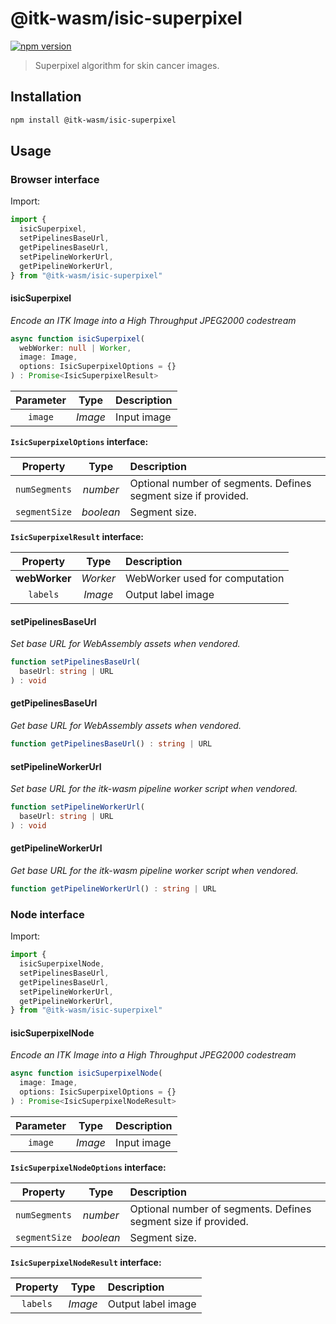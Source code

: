 # @itk-wasm/isic-superpixel

[![npm version](https://badge.fury.io/js/@itk-wasm%2Fisic-superpixel.svg)](https://www.npmjs.com/package/@itk-wasm/isic-superpixel)

> Superpixel algorithm for skin cancer images.

## Installation

```sh
npm install @itk-wasm/isic-superpixel
```

## Usage

### Browser interface

Import:

```js
import {
  isicSuperpixel,
  setPipelinesBaseUrl,
  getPipelinesBaseUrl,
  setPipelineWorkerUrl,
  getPipelineWorkerUrl,
} from "@itk-wasm/isic-superpixel"
```

#### isicSuperpixel

*Encode an ITK Image into a High Throughput JPEG2000 codestream*

```ts
async function isicSuperpixel(
  webWorker: null | Worker,
  image: Image,
  options: IsicSuperpixelOptions = {}
) : Promise<IsicSuperpixelResult>
```

| Parameter |   Type  | Description |
| :-------: | :-----: | :---------- |
|  `image`  | *Image* | Input image |

**`IsicSuperpixelOptions` interface:**

|    Property   |    Type   | Description                                                    |
| :-----------: | :-------: | :------------------------------------------------------------- |
| `numSegments` |  *number* | Optional number of segments. Defines segment size if provided. |
| `segmentSize` | *boolean* | Segment size.                                                  |

**`IsicSuperpixelResult` interface:**

|    Property   |   Type   | Description                    |
| :-----------: | :------: | :----------------------------- |
| **webWorker** | *Worker* | WebWorker used for computation |
|    `labels`   |  *Image* | Output label image             |

#### setPipelinesBaseUrl

*Set base URL for WebAssembly assets when vendored.*

```ts
function setPipelinesBaseUrl(
  baseUrl: string | URL
) : void
```

#### getPipelinesBaseUrl

*Get base URL for WebAssembly assets when vendored.*

```ts
function getPipelinesBaseUrl() : string | URL
```

#### setPipelineWorkerUrl

*Set base URL for the itk-wasm pipeline worker script when vendored.*

```ts
function setPipelineWorkerUrl(
  baseUrl: string | URL
) : void
```

#### getPipelineWorkerUrl

*Get base URL for the itk-wasm pipeline worker script when vendored.*

```ts
function getPipelineWorkerUrl() : string | URL
```

### Node interface

Import:

```js
import {
  isicSuperpixelNode,
  setPipelinesBaseUrl,
  getPipelinesBaseUrl,
  setPipelineWorkerUrl,
  getPipelineWorkerUrl,
} from "@itk-wasm/isic-superpixel"
```

#### isicSuperpixelNode

*Encode an ITK Image into a High Throughput JPEG2000 codestream*

```ts
async function isicSuperpixelNode(
  image: Image,
  options: IsicSuperpixelOptions = {}
) : Promise<IsicSuperpixelNodeResult>
```

| Parameter |   Type  | Description |
| :-------: | :-----: | :---------- |
|  `image`  | *Image* | Input image |

**`IsicSuperpixelNodeOptions` interface:**

|    Property   |    Type   | Description                                                    |
| :-----------: | :-------: | :------------------------------------------------------------- |
| `numSegments` |  *number* | Optional number of segments. Defines segment size if provided. |
| `segmentSize` | *boolean* | Segment size.                                                  |

**`IsicSuperpixelNodeResult` interface:**

| Property |   Type  | Description        |
| :------: | :-----: | :----------------- |
| `labels` | *Image* | Output label image |
